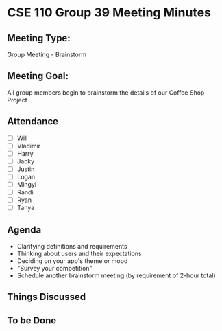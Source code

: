 # CSE 110 Group 39 Meeting Minutes
## Meeting Type:
Group Meeting - Brainstorm

## Meeting Goal:
All group members begin to brainstorm the details of our Coffee Shop Project

## Attendance
- [ ] Will
- [ ] Vladimir
- [ ] Harry
- [ ] Jacky
- [ ] Justin
- [ ] Logan
- [ ] Mingyi
- [ ] Randi
- [ ] Ryan
- [ ] Tanya

## Agenda
- Clarifying definitions and requirements
- Thinking about users and their expectations
- Deciding on your app's theme or mood
- "Survey your competition"
- Schedule another brainstorm meeting (by requirement of 2-hour total)

## Things Discussed


## To be Done
